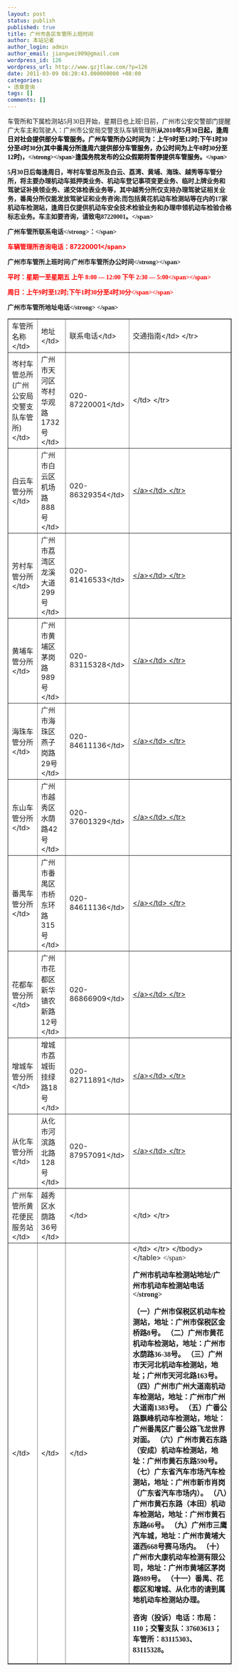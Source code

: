 ```yaml
---
layout: post
status: publish
published: true
title: 广州市各区车管所上班时间
author: 本站记者
author_login: admin
author_email: jiangwei909@gmail.com
wordpress_id: 126
wordpress_url: http://www.gzjtlaw.com/?p=126
date: 2011-03-09 08:20:43.000000000 +08:00
categories:
- 违章查询
tags: []
comments: []
---
```

<span style="font-family: 宋体;">车管所和下属检测站5月30日开始，星期日也上班!日前，广州市公安交警部门提醒广大车主和驾驶人：广州市公安局交警支队车辆管理所<span style="color: #000000;"><strong>从2010年5月30日起，逢周日对社会提供部分车管服务。广州车管所办公时间为：上午9时至12时;下午1时30分至4时30分(其中番禺分所逢周六提供部分车管服务，办公时间为上午8时30分至12时)，<&#47;strong><&#47;span>逢国务院发布的公众假期将暂停提供车管服务。<&#47;span>

<span style="font-family: 宋体;"> 5月30日后每逢周日，岑村车管总所及白云、荔湾、黄埔、海珠、越秀等车管分所，将主要办理机动车抵押类业务、机动车登记事项变更业务、临时上牌业务和 驾驶证补换领业务、递交体检表业务等，其中越秀分所仅支持办理驾驶证相关业务，番禺分所仅能发放驾驶证和业务咨询;而包括黄花机动车检测站等在内的17家 机动车检测站，逢周日仅提供机动车安全技术检验业务和办理申领机动车检验合格标志业务。车主如要咨询，请致电87220001。<&#47;span>

<span style="font-family: 宋体;"><strong>广州车管所联系电话<&#47;strong>：<&#47;span>

<span style="color: #ff0000;">车辆管理所咨询电话：87220001<&#47;span>

<span style="font-family: 宋体;"><strong>广州市车管所上班时间&#47;广州市车管所办公时间<&#47;strong><&#47;span>

<span style="font-family: 宋体;"><span style="color: #ff0000;">平时：星期一至星期五 上午 8:00 &mdash; 12:00 下午 2:30 &mdash; 5:00<&#47;span><&#47;span>

<span style="font-family: 宋体;"><span style="color: #ff0000;">周日：上午9时至12时;下午1时30分至4时30分<&#47;span><&#47;span>

<span style="font-family: 宋体;"><strong>广州市车管所地址电话<&#47;strong>
<&#47;span>
<table border="1" cellspacing="2" cellpadding="3" width="596" bgcolor="#ffffff">
<tbody>
<tr>
<td>车管所名称<&#47;td>
<td>地址<&#47;td>
<td>联系电话<&#47;td>
<td>交通指南<&#47;td>
<&#47;tr>
<tr>
<td>岑村车管总所
(广州公安局交警支队车管所)<&#47;td>
<td>广州市天河区岑村华观路1732号<&#47;td>
<td>020-87220001<&#47;td>
<td><&#47;td>
<&#47;tr>
<tr>
<td>白云车管分所<&#47;td>
<td>广州市白云区机场路888号<&#47;td>
<td>020-86329354<&#47;td>
<td><a href="http:&#47;&#47;map.gz.bendibao.com&#47;" target="_blank"><&#47;a><&#47;td>
<&#47;tr>
<tr>
<td>芳村车管分所<&#47;td>
<td>广州市荔湾区龙溪大道299号<&#47;td>
<td>020-81416533<&#47;td>
<td><a href="http:&#47;&#47;map.gz.bendibao.com&#47;" target="_blank"><&#47;a><&#47;td>
<&#47;tr>
<tr>
<td>黄埔车管分所<&#47;td>
<td>广州市黄埔区茅岗路989号<&#47;td>
<td>020-83115328&lrm;<&#47;td>
<td><a href="http:&#47;&#47;map.gz.bendibao.com&#47;" target="_blank"><&#47;a><&#47;td>
<&#47;tr>
<tr>
<td>海珠车管分所<&#47;td>
<td>广州市海珠区燕子岗路29号<&#47;td>
<td>020-84611136<&#47;td>
<td><a href="http:&#47;&#47;map.gz.bendibao.com&#47;" target="_blank"><&#47;a><&#47;td>
<&#47;tr>
<tr>
<td>东山车管分所<&#47;td>
<td>广州市越秀区水荫路42号<&#47;td>
<td>020-37601329<&#47;td>
<td><a href="http:&#47;&#47;map.gz.bendibao.com&#47;" target="_blank"><&#47;a><&#47;td>
<&#47;tr>
<tr>
<td>番禺车管分所<&#47;td>
<td>广州市番禺区市桥东环路315号<&#47;td>
<td>020-84611136<&#47;td>
<td><a href="http:&#47;&#47;map.gz.bendibao.com&#47;" target="_blank"><&#47;a><&#47;td>
<&#47;tr>
<tr>
<td>花都车管分所<&#47;td>
<td>广州市花都区新华镇农新路12号<&#47;td>
<td>020-86866909<&#47;td>
<td><a href="http:&#47;&#47;map.gz.bendibao.com&#47;" target="_blank"><&#47;a><&#47;td>
<&#47;tr>
<tr>
<td>增城车管分所<&#47;td>
<td>增城市荔城街挂绿路18号<&#47;td>
<td>020-82711891<&#47;td>
<td><a href="http:&#47;&#47;map.gz.bendibao.com&#47;" target="_blank"><&#47;a><&#47;td>
<&#47;tr>
<tr>
<td>从化车管分所<&#47;td>
<td>从化市河滨路北路128号<&#47;td>
<td>020-87957091<&#47;td>
<td><a href="http:&#47;&#47;map.gz.bendibao.com&#47;" target="_blank"><&#47;a><&#47;td>
<&#47;tr>
<tr>
<td>广州车管所黄花便民服务站<&#47;td>
<td>越秀区水荫路36号<&#47;td>
<td><&#47;td>
<td><&#47;td>
<&#47;tr>
<tr>
<td><&#47;td>
<td><&#47;td>
<td><&#47;td>
<td><&#47;td>
<&#47;tr>
<&#47;tbody>
<&#47;table>
<span style="font-family: 宋体;"> <&#47;span>

<strong>广州市机动车检测站地址&#47;广州市机动车检测站电话<&#47;strong>

（一）广州市保税区机动车检测站，地址：广州市保税区金桥路8号。
（二）广州市黄花机动车检测站，地址：广州市水荫路36-38号。
（三）广州市天河北机动车检测站，地址；广州市天河北路163号。
（四）广州市广州大道南机动车检测站，地址：广州市广州大道南1383号。
（五）广番公路飘峰机动车检测站，地址：广州番禺区广番公路飞龙世界对面。
（六）广州市黄石东路（安成）机动车检测站，地址：广州市黄石东路590号。
（七）广东省汽车市场汽车检测站，地址：广州市新市肖岗（广东省汽车市场内）。
（八）广州市黄石东路（本田）机动车检测站，地址：广州市黄石东路66号。
（九）广州市三鹰汽车城，地址：广州市黄埔大道西668号赛马场内。
（十）广州市大康机动车检测有限公司，地址：广州市黄埔区茅岗路989号。
（十一）番禺、花都区和增城、从化市的请到属地机动车检测站办理。

咨询（投诉）电话：市局：110；交警支队：37603613；车管所：83115303、83115328。
